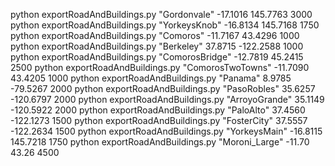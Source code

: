 python exportRoadAndBuildings.py "Gordonvale" -17.1016 145.7763 3000
python exportRoadAndBuildings.py "YorkeysKnob" -16.8134 145.7168 1750
python exportRoadAndBuildings.py "Comoros" -11.7167 43.4296 1000
python exportRoadAndBuildings.py "Berkeley" 37.8715 -122.2588 1000
python exportRoadAndBuildings.py "ComorosBridge" -12.7819 45.2415 2500
python exportRoadAndBuildings.py "ComorosTwoTowns" -11.7090 43.4205 1000
python exportRoadAndBuildings.py "Panama" 8.9785 -79.5267 2000
python exportRoadAndBuildings.py "PasoRobles" 35.6257 -120.6797 2000
python exportRoadAndBuildings.py "ArroyoGrande" 35.1149 -120.5922 2000
python exportRoadAndBuildings.py "PaloAlto" 37.4560 -122.1273 1500
python exportRoadAndBuildings.py "FosterCity" 37.5557 -122.2634 1500
python exportRoadAndBuildings.py "YorkeysMain" -16.8115 145.7218 1750
python exportRoadAndBuildings.py "Moroni_Large" -11.70 43.26 4500
